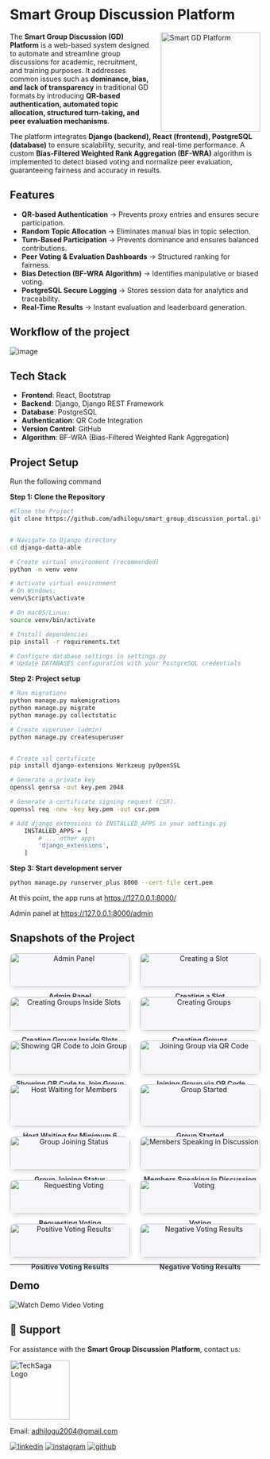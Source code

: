 
# Smart Group Discussion Platform

<div style="float: right; margin-left: 20px;">
  <img src="git-images/gd.webp" alt="Smart GD Platform" width="200" />
</div>

The **Smart Group Discussion (GD) Platform** is a web-based system designed to automate and streamline group discussions for academic, recruitment, and training purposes. It addresses common issues such as **dominance, bias, and lack of transparency** in traditional GD formats by introducing **QR-based authentication, automated topic allocation, structured turn-taking, and peer evaluation mechanisms**.

The platform integrates **Django (backend), React (frontend), PostgreSQL (database)** to ensure scalability, security, and real-time performance. A custom **Bias-Filtered Weighted Rank Aggregation (BF-WRA)** algorithm is implemented to detect biased voting and normalize peer evaluation, guaranteeing fairness and accuracy in results.

## Features

- **QR-based Authentication** → Prevents proxy entries and ensures secure participation.  
- **Random Topic Allocation** → Eliminates manual bias in topic selection.  
- **Turn-Based Participation** → Prevents dominance and ensures balanced contributions.  
- **Peer Voting & Evaluation Dashboards** → Structured ranking for fairness.  
- **Bias Detection (BF-WRA Algorithm)** → Identifies manipulative or biased voting.  
- **PostgreSQL Secure Logging** → Stores session data for analytics and traceability.  
- **Real-Time Results** → Instant evaluation and leaderboard generation.  



## Workflow of the project

![image](git-images/wflow.png)


## Tech Stack
- **Frontend**: React, Bootstrap  
- **Backend**: Django, Django REST Framework  
- **Database**: PostgreSQL  
- **Authentication**: QR Code Integration  
- **Version Control**: GitHub  
- **Algorithm**: BF-WRA (Bias-Filtered Weighted Rank Aggregation)  


## Project Setup

Run the following command

**Step 1: Clone the Repository**

```bash
#Clone the Project 
git clone https://github.com/adhilogu/smart_group_discussion_portal.git


# Navigate to Django directory 
cd django-datta-able 

# Create virtual environment (recommended) 
python -m venv venv

# Activate virtual environment
# On Windows:
venv\Scripts\activate

# On macOS/Linux:
source venv/bin/activate

# Install dependencies
pip install -r requirements.txt

# Configure database settings in settings.py
# Update DATABASES configuration with your PostgreSQL credentials
```

**Step 2: Project setup**
```bash
# Run migrations
python manage.py makemigrations
python manage.py migrate
python manage.py collectstatic
```

```bash
# Create superuser (admin)
python manage.py createsuperuser


# Create ssl certificate
pip install django-extensions Werkzeug pyOpenSSL

# Generate a private key
openssl genrsa -out key.pem 2048

# Generate a certificate signing request (CSR).
openssl req -new -key key.pem -out csr.pem
```
```bash
# Add django_extensions to INSTALLED_APPS in your settings.py
    INSTALLED_APPS = [
        # ... other apps
        'django_extensions',
    ]
```

**Step 3: Start development server**
```bash
python manage.py runserver_plus 8000 --cert-file cert.pem  
```

At this point, the app runs at https://127.0.0.1:8000/

Admin panel at  https://127.0.0.1:8000/admin

## Snapshots of the Project

<div style="display: flex; flex-wrap: wrap; gap: 20px; justify-content: space-between;">
  <div style="flex: 1 1 45%; text-align: center;">
    <div style="background-color: #f5f6fa; padding: 0; border-radius: 10px; box-shadow: 0 4px 8px rgba(0, 0, 0, 0.1); overflow: hidden;">
      <img src="git-images/adminpanel.png" alt="Admin Panel" style="width: 100%; height: 100%; object-fit: cover; border-radius: 10px;">
    </div>
    <p style="margin: 10px 0 20px 0; font-weight: bold; color: #2c3e50;">Admin Panel</p>
  </div>
  <div style="flex: 1 1 45%; text-align: center;">
    <div style="background-color: #f5f6fa; padding: 0; border-radius: 10px; box-shadow: 0 4px 8px rgba(0, 0, 0, 0.1); overflow: hidden;">
      <img src="git-images/slots.png" alt="Creating a Slot" style="width: 100%; height: 100%; object-fit: cover; border-radius: 10px;">
    </div>
    <p style="margin: 10px 0 20px 0; font-weight: bold; color: #2c3e50;">Creating a Slot</p>
  </div>
  <div style="flex: 1 1 45%; text-align: center;">
    <div style="background-color: #f5f6fa; padding: 0; border-radius: 10px; box-shadow: 0 4px 8px rgba(0, 0, 0, 0.1); overflow: hidden;">
      <img src="git-images/groups.png" alt="Creating Groups Inside Slots" style="width: 100%; height: 100%; object-fit: cover; border-radius: 10px;">
    </div>
    <p style="margin: 10px 0 20px 0; font-weight: bold; color: #2c3e50;">Creating Groups Inside Slots</p>
  </div>
  <div style="flex: 1 1 45%; text-align: center;">
    <div style="background-color: #f5f6fa; padding: 0; border-radius: 10px; box-shadow: 0 4px 8px rgba(0, 0, 0, 0.1); overflow: hidden;">
      <img src="git-images/creatinggroup.png" alt="Creating Groups" style="width: 100%; height: 100%; object-fit: cover; border-radius: 10px;">
    </div>
    <p style="margin: 10px 0 20px 0; font-weight: bold; color: #2c3e50;">Creating Groups</p>
  </div>
  <div style="flex: 1 1 45%; text-align: center;">
    <div style="background-color: #f5f6fa; padding: 0; border-radius: 10px; box-shadow: 0 4px 8px rgba(0, 0, 0, 0.1); overflow: hidden;">
      <img src="git-images/qr.png" alt="Showing QR Code to Join Group" style="width: 100%; height: 100%; object-fit: cover; border-radius: 10px;">
    </div>
    <p style="margin: 10px 0 20px 0; font-weight: bold; color: #2c3e50;">Showing QR Code to Join Group</p>
  </div>
  <div style="flex: 1 1 45%; text-align: center;">
    <div style="background-color: #f5f6fa; padding: 0; border-radius: 10px; box-shadow: 0 4px 8px rgba(0, 0, 0, 0.1); overflow: hidden;">
      <img src="git-images/cam.png" alt="Joining Group via QR Code" style="width: 100%; height: 100%; object-fit: cover; border-radius: 10px;">
    </div>
    <p style="margin: 10px 0 20px 0; font-weight: bold; color: #2c3e50;">Joining Group via QR Code</p>
  </div>
  <div style="flex: 1 1 45%; text-align: center;">
    <div style="background-color: #f5f6fa; padding: 0; border-radius: 10px; box-shadow: 0 4px 8px rgba(0, 0, 0, 0.1); overflow: hidden;">
      <img src="git-images/pause.png" alt="Host Waiting for Members" style="width: 100%; height: 100%; object-fit: cover; border-radius: 10px;">
    </div>
    <p style="margin: 10px 0 20px 0; font-weight: bold; color: #2c3e50;">Host Waiting for Minimum 6 Members</p>
  </div>
  <div style="flex: 1 1 45%; text-align: center;">
    <div style="background-color: #f5f6fa; padding: 0; border-radius: 10px; box-shadow: 0 4px 8px rgba(0, 0, 0, 0.1); overflow: hidden;">
      <img src="git-images/joining.png" alt="Group Started" style="width: 100%; height: 100%; object-fit: cover; border-radius: 10px;">
    </div>
    <p style="margin: 10px 0 20px 0; font-weight: bold; color: #2c3e50;">Group Started</p>
  </div>
  <div style="flex: 1 1 45%; text-align: center;">
    <div style="background-color: #f5f6fa; padding: 0; border-radius: 10px; box-shadow: 0 4px 8px rgba(0, 0, 0, 0.1); overflow: hidden;">
      <img src="git-images/joinstatus.png" alt="Group Joining Status" style="width: 100%; height: 100%; object-fit: cover; border-radius: 10px;">
    </div>
    <p style="margin: 10px 0 20px 0; font-weight: bold; color: #2c3e50;">Group Joining Status</p>
  </div>
  <div style="flex: 1 1 45%; text-align: center;">
    <div style="background-color: #f5f6fa; padding: 0; border-radius: 10px; box-shadow: 0 4px 8px rgba(0, 0, 0, 0.1); overflow: hidden;">
      <img src="git-images/speaking.png" alt="Members Speaking in Discussion" style="width: 100%; height: 100%; object-fit: cover; border-radius: 10px;">
    </div>
    <p style="margin: 10px 0 20px 0; font-weight: bold; color: #2c3e50;">Members Speaking in Discussion</p>
  </div>
  <div style="flex: 1 1 45%; text-align: center;">
    <div style="background-color: #f5f6fa; padding: 0; border-radius: 10px; box-shadow: 0 4px 8px rgba(0, 0, 0, 0.1); overflow: hidden;">
      <img src="git-images/reqvoting.png" alt="Requesting Voting" style="width: 100%; height: 100%; object-fit: cover; border-radius: 10px;">
    </div>
    <p style="margin: 10px 0 20px 0; font-weight: bold; color: #2c3e50;">Requesting Voting</p>
  </div>
  <div style="flex: 1 1 45%; text-align: center;">
    <div style="background-color: #f5f6fa; padding: 0; border-radius: 10px; box-shadow: 0 4px 8px rgba(0, 0, 0, 0.1); overflow: hidden;">
      <img src="git-images/voting.png" alt="Voting" style="width: 100%; height: 100%; object-fit: cover; border-radius: 10px;">
    </div>
    <p style="margin: 10px 0 20px 0; font-weight: bold; color: #2c3e50;">Voting</p>
  </div>
  <div style="flex: 1 1 45%; text-align: center;">
    <div style="background-color: #f5f6fa; padding: 0; border-radius: 10px; box-shadow: 0 4px 8px rgba(0, 0, 0, 0.1); overflow: hidden;">
      <img src="git-images/posresult.png" alt="Positive Voting Results" style="width: 100%; height: 100%; object-fit: cover; border-radius: 10px;">
    </div>
    <p style="margin: 10px 0 20px 0; font-weight: bold; color: #2c3e50;">Positive Voting Results</p>
  </div>
  <div style="flex: 1 1 45%; text-align: center;">
    <div style="background-color: #f5f6fa; padding: 0; border-radius: 10px; box-shadow: 0 4px 8px rgba(0, 0, 0, 0.1); overflow: hidden;">
      <img src="git-images/negresult.png" alt="Negative Voting Results" style="width: 100%; height: 100%; object-fit: cover; border-radius: 10px;">
    </div>
    <p style="margin: 10px 0 20px 0; font-weight: bold; color: #2c3e50;">Negative Voting Results</p>
  </div>
</div>


---
## Demo
![Watch Demo Video](git-images/gd1.gif) Voting
## 📧 Support
For assistance with the **Smart Group Discussion Platform**, contact us:

<div style="text-align: left;">
  <img src="git-images/techsagalogo.png" alt="TechSaga Logo" style="width: 120px;">
  <p>Email: <a href="mailto:adhilogu2004@gmail.com">adhilogu2004@gmail.com</a></p>
</div>


[![linkedin](https://img.shields.io/badge/linkedin-0A66C2?style=for-the-badge&logo=linkedin&logoColor=white)](https://www.linkedin.com/in/adithya-loganathan-a47218283/)
[![instagram](https://img.shields.io/badge/instagram-E4405F?style=for-the-badge&logo=instagram&logoColor=white)](https://www.instagram.com/adithyaloganathanh/?hl=en)
[![github](https://img.shields.io/badge/github-181717?style=for-the-badge&logo=github&logoColor=white)](https://github.com/adhilogu)

